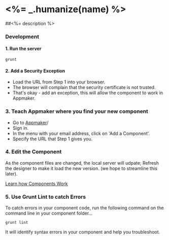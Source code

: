 # <%= _.humanize(name) %>

##<%= description %>

### Development

#### 1. Run the server

```
grunt
```

#### 2. Add a Security Exception

* Load the URL from Step 1 into your browser.
* The browser will complain that the security certificate is not trusted.
* That's okay - add an exception, this will allow the component to work in Appmaker.

###  3. Teach Appmaker where you find your new component

* Go to [Appmaker](https://appmaker-integration.herokuapp.com/designer)/
* Sign in.
* In the menu with your email address, click on 'Add a Component'.
* Specify the URL that Step 1 gives you.

### 4. Edit the Component

As the component files are changed, the local server will udpate; Refresh the designer to make it load the new version. (we hope to streamline this later).

[Learn how Components Work](https://github.com/mozilla-appmaker/appmaker/wiki/How-Components-are-Built)

### 5. Use Grunt Lint to catch Errors

To catch errors in your component code, run the following command on the command line in your component folder...

```
grunt lint
```

It will identify syntax errors in your component and help you troubleshoot.
